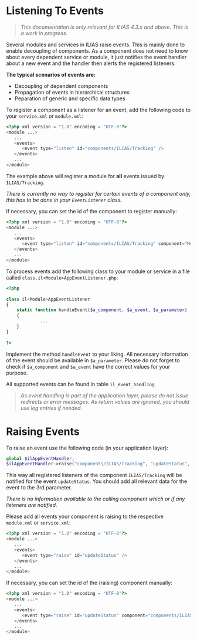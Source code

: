 # Listening To Events

> *This documentation is only relevant for ILIAS 4.3.x and above. This is a work in progress.*

Several modules and services in ILIAS raise events. This is mainly done to enable decoupling of components. As a component does not need to know about every dependent service or module, it just notifies the event handler about a new event and the handler then alerts the registered listeners.
 
**The typical scenarios of events are:**

- Decoupling of dependent components
- Propagation of events in hierarchical structures
- Peparation of generic and specific data types


To register a component as a listener for an event, add the following code to your `service.xml` or `module.xml`:

```php
<?php xml version = "1.0" encoding = "UTF-8"?>
<module ...>
   ...
   <events>     
      <event type="listen" id="components/ILIAS/Tracking" />
   </events>
   ...
</module>
```

The example above will register a module for **all** events issued by `ILIAS/Tracking`.
 
*There is currently no way to register for certain events of a component only, this has to be done in your `EventListener` class.*


If necessary, you can set the id of the component to register manually:

```php
<?php xml version = "1.0" encoding = "UTF-8"?>
<module ...>
   ...
   <events>     
      <event type="listen" id="components/ILIAS/Tracking" component="Module/Course" />
   </events>
   ...
</module>
```


To process events add the following class to your module or service in a file called `class.il<Module>AppEventListener.php`:

```php
<?php
 
class il<Module>AppEventListener
{
    static function handleEvent($a_component, $a_event, $a_parameter)
    {
             ...
    }
}
 
?>
```

Implement the method `handleEvent` to your liking. All necessary information of the event should be available in `$a_parameter`. Please do not forget to check if `$a_component` and `$a_event` have the correct values for your purpose.

All supported events can be found in table `il_event_handling`.


> *As event handling is part of the application layer, please do not issue redirects or error messages. As return values are ignored, you should use log entries if needed.*



# Raising Events

To raise an event use the following code (in your application layer):
  
```php
global $ilAppEventHandler;
$ilAppEventHandler->raise("components/ILIAS/Tracking", "updateStatus", array(...));
```

This way all registered listeners of the component `ILIAS/Tracking` will be notified for the event `updateStatus`. You should add all relevant data for the event to the 3rd parameter.
 
*There is no information available to the calling component which or if any listeners are notified.*

Please add all events your component is raising to the respective `module.xml` or `service.xml`:

```php
<?php xml version = "1.0" encoding = "UTF-8"?>
<module ...>
   ...
   <events>    
      <event type="raise" id="updateStatus" />
   </events>
   ...
</module>
```

If necessary, you can set the id of the (raising) component manually:

```php
<?php xml version = "1.0" encoding = "UTF-8"?>
<module ...>
   ...
   <events>    
      <event type="raise" id="updateStatus" component="components/ILIAS/Tracking" />
   </events>
   ...
</module>
```